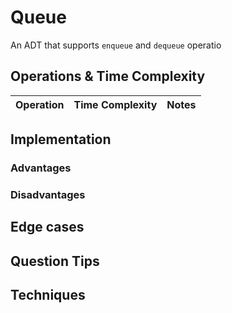 # Queue
An ADT that supports `enqueue` and `dequeue` operatio
## Operations & Time Complexity

| Operation | Time Complexity | Notes |
| ----------|-----------------|-------| 

## Implementation

### Advantages

### Disadvantages

## Edge cases

## Question Tips

## Techniques
